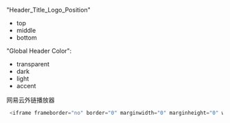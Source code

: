 "Header_Title_Logo_Position"
- top
- middle
- bottom

"Global Header Color":
- transparent
- dark
- light
- accent

网易云外链播放器
```javascript
 <iframe frameborder="no" border="0" marginwidth="0" marginheight="0" width=100% height=166 src="//music.163.com/outchain/player?type=2&id=430062882&auto=0">
```